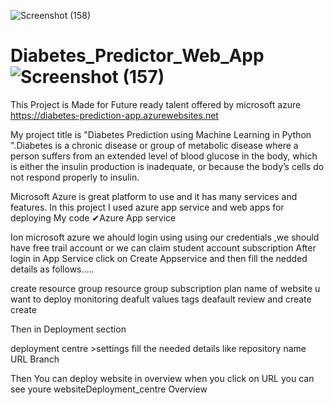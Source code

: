 ![Screenshot (158)](https://user-images.githubusercontent.com/80192488/155366285-bd999659-dd37-46f5-ad6f-e310abfe9f5e.png)
# Diabetes_Predictor_Web_App![Screenshot (157)](https://user-images.githubusercontent.com/80192488/155366416-0ba32d82-f485-4901-930d-18a376fd35a9.png)
This Project is Made for Future ready talent offered by microsoft azure https://diabetes-prediction-app.azurewebsites.net

My project title is "Diabetes Prediction using Machine Learning in Python ".Diabetes is a chronic disease or group of metabolic disease where a person suffers from an extended level of blood glucose in the body, which is either the insulin production is inadequate, or because the body’s cells do not respond properly to insulin.

Microsoft Azure is great platform to use and it has many services and features. In this project I used azure app service and web apps for deploying My code ✔Azure App service

Ion microsoft azure we ahould login using using our credentials ,we should have free trail account or we can claim student account subscription After login in App Service click on Create Appservice and then fill the nedded details as follows.....

create resource group resource group subscription plan name of website u want to deploy monitoring deafult values tags deafault review and create create

Then in Deployment section

deployment centre >settings fill the needed details like repository name URL Branch

Then You can deploy website in overview when you click on URL you can see youre websiteDeployment_centre Overview
